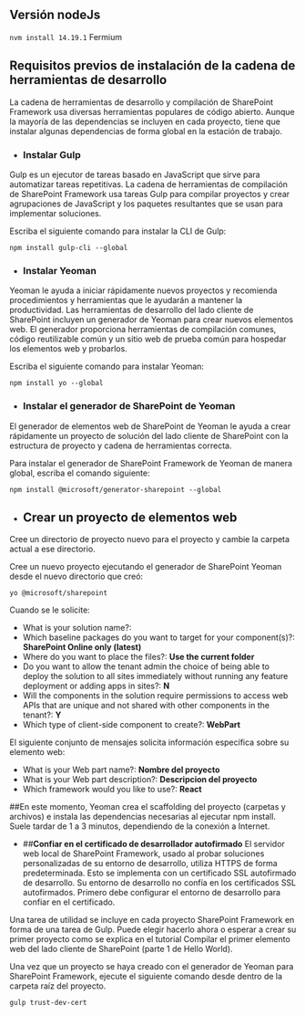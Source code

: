 ## **Versión nodeJs**
`nvm install 14.19.1` Fermium

## **Requisitos previos de instalación de la cadena de herramientas de desarrollo**
La cadena de herramientas de desarrollo y compilación de SharePoint Framework usa diversas herramientas populares de código abierto. Aunque la mayoría de las dependencias se incluyen en cada proyecto, tiene que instalar algunas dependencias de forma global en la estación de trabajo.

- ### **Instalar Gulp** 
Gulp es un ejecutor de tareas basado en JavaScript que sirve para automatizar tareas repetitivas. La cadena de herramientas de compilación de SharePoint Framework usa tareas Gulp para compilar proyectos y crear agrupaciones de JavaScript y los paquetes resultantes que se usan para implementar soluciones.

Escriba el siguiente comando para instalar la CLI de Gulp:

`npm install gulp-cli --global`

- ### **Instalar Yeoman**

Yeoman le ayuda a iniciar rápidamente nuevos proyectos y recomienda procedimientos y herramientas que le ayudarán a mantener la productividad. Las herramientas de desarrollo del lado cliente de SharePoint incluyen un generador de Yeoman para crear nuevos elementos web. El generador proporciona herramientas de compilación comunes, código reutilizable común y un sitio web de prueba común para hospedar los elementos web y probarlos.

Escriba el siguiente comando para instalar Yeoman:

`npm install yo --global`

- ### **Instalar el generador de SharePoint de Yeoman**

El generador de elementos web de SharePoint de Yeoman le ayuda a crear rápidamente un proyecto de solución del lado cliente de SharePoint con la estructura de proyecto y cadena de herramientas correcta.

Para instalar el generador de SharePoint Framework de Yeoman de manera global, escriba el comando siguiente:

`npm install @microsoft/generator-sharepoint --global`

- ## **Crear un proyecto de elementos web**

Cree un directorio de proyecto nuevo para el proyecto y cambie la carpeta actual a ese directorio.

Cree un nuevo proyecto ejecutando el generador de SharePoint Yeoman desde el nuevo directorio que creó:

`yo @microsoft/sharepoint`  

Cuando se le solicite:

- What is your solution name?: **<NombreDelProyecto>**
- Which baseline packages do you want to target for your component(s)?: **SharePoint Online only (latest)**
- Where do you want to place the files?: **Use the current folder**
- Do you want to allow the tenant admin the choice of being able to deploy the solution to all sites immediately without running any feature deployment or adding apps in sites?: **N**
- Will the components in the solution require permissions to access web APIs that are unique and not shared with other components in the tenant?: **Y**
- Which type of client-side component to create?: **WebPart**

El siguiente conjunto de mensajes solicita información específica sobre su elemento web:

- What is your Web part name?: **Nombre del proyecto**
- What is your Web part description?: **Descripcion del proyecto**
- Which framework would you like to use?: **React**

##En este momento, Yeoman crea el scaffolding del proyecto (carpetas y archivos) e instala las dependencias necesarias al ejecutar npm install. Suele tardar de 1 a 3 minutos, dependiendo de la conexión a Internet.

- ##**Confiar en el certificado de desarrollador autofirmado**
El servidor web local de SharePoint Framework, usado al probar soluciones personalizadas de su entorno de desarrollo, utiliza HTTPS de forma predeterminada. Esto se implementa con un certificado SSL autofirmado de desarrollo. Su entorno de desarrollo no confía en los certificados SSL autofirmados. Primero debe configurar el entorno de desarrollo para confiar en el certificado.

Una tarea de utilidad se incluye en cada proyecto SharePoint Framework en forma de una tarea de Gulp. Puede elegir hacerlo ahora o esperar a crear su primer proyecto como se explica en el tutorial Compilar el primer elemento web del lado cliente de SharePoint (parte 1 de Hello World).

Una vez que un proyecto se haya creado con el generador de Yeoman para SharePoint Framework, ejecute el siguiente comando desde dentro de la carpeta raíz del proyecto.

`gulp trust-dev-cert`